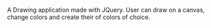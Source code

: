 A Drawing application made with JQuery. User can draw on a canvas, change colors and create their of colors of choice.
